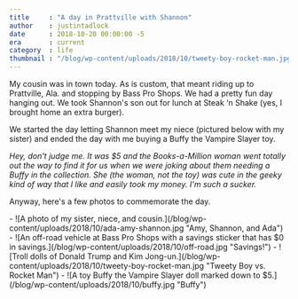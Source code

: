 ```yaml
---
title     : "A day in Prattville with Shannon"
author    : justintadlock
date      : 2018-10-20 00:00:00 -5
era       : current
category  : life
thumbnail : "/blog/wp-content/uploads/2018/10/tweety-boy-rocket-man.jpg"
---
```


My cousin was in town today.  As is custom, that meant riding up to Prattville, Ala. and stopping by Bass Pro Shops.  We had a pretty fun day hanging out.  We took Shannon's son out for lunch at Steak &lsquo;n Shake (yes, I brought home an extra burger).

We started the day letting Shannon meet my niece (pictured below with my sister) and ended the day with me buying a Buffy the Vampire Slayer toy.

_Hey, don't judge me. It was $5 and the Books-a-Million woman went totally out the way to find it for us when we were joking about them needing a Buffy in the collection. She (the woman, not the toy) was cute in the geeky kind of way that I like and easily took my money.  I'm such a sucker._

Anyway, here's a few photos to commemorate the day.

<div class="block-gallery columns-2 alignwide" markdown="1">
- ![A photo of my sister, niece, and cousin.](/blog/wp-content/uploads/2018/10/ada-amy-shannon.jpg "Amy, Shannon, and Ada")
- ![An off-road vehicle at Bass Pro Shops with a savings sticker that has $0 in savings.](/blog/wp-content/uploads/2018/10/off-road.jpg "Savings!")
- ![Troll dolls of Donald Trump and Kim Jong-un.](/blog/wp-content/uploads/2018/10/tweety-boy-rocket-man.jpg "Tweety Boy vs. Rocket Man")
- ![A toy Buffy the Vampire Slayer doll marked down to $5.](/blog/wp-content/uploads/2018/10/buffy.jpg "Buffy")
</div>
